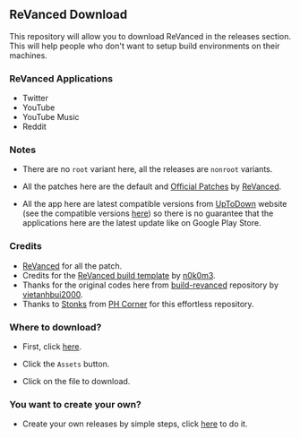 ## ReVanced Download
This repository will allow you to download ReVanced in the releases section. This will help people who don't want to setup build environments on their machines.

### ReVanced Applications
- Twitter
- YouTube
- YouTube Music
- Reddit

### Notes
- There are no `root` variant here, all the releases are `nonroot` variants.

- All the patches here are the default and [Official Patches](https://bit.ly/3dhEGVT) by [ReVanced](https://bit.ly/3bFTMnP).

- All the app here are latest compatible versions from [UpToDown](https://en.upyodown.com) website (see the compatible versions [here](https://bit.ly/3dhXVik)) so there is no guarantee that the applications here are the latest update like on Google Play Store.

### Credits
- [ReVanced](https://bit.ly/3bFTMnP) for all the patch.
- Credits for the [ReVanced build template](https://github.com/n0k0m3/revanced-build-template) by [n0k0m3](https://github.com/n0k0m3).
- Thanks for the original codes here from [build-revanced](https://github.com/vietanhbui2000/build-revanced) repository by [vietanhbui2000](https://github.com/vietanhbui2000).
- Thanks to [Stonks](https://phcorner.net/members/stonks.1530736) from [PH Corner](https://phcorner.net) for this effortless repository.

### Where to download?
- First, click [here](https://github.com/Ultimatinium/yt/releases).

- Click the `Assets` button.

- Click on the file to download.

### You want to create your own?
- Create your own releases by simple steps, click [here](https://bit.ly/3dhiACW) to do it.
